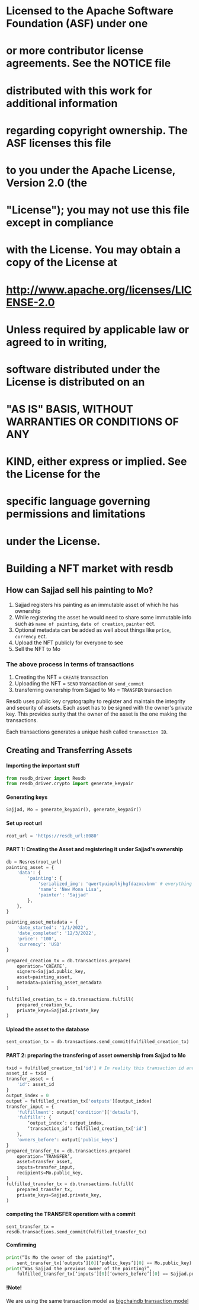 #
# Licensed to the Apache Software Foundation (ASF) under one
# or more contributor license agreements.  See the NOTICE file
# distributed with this work for additional information
# regarding copyright ownership.  The ASF licenses this file
# to you under the Apache License, Version 2.0 (the
# "License"); you may not use this file except in compliance
# with the License.  You may obtain a copy of the License at
#
#  http://www.apache.org/licenses/LICENSE-2.0
#
# Unless required by applicable law or agreed to in writing,
# software distributed under the License is distributed on an
# "AS IS" BASIS, WITHOUT WARRANTIES OR CONDITIONS OF ANY
# KIND, either express or implied.  See the License for the
# specific language governing permissions and limitations
# under the License.
#

# Building a NFT market with resdb

## How can Sajjad sell his painting to Mo?
1. Sajjad registers his painting as an immutable asset of which he has ownership
2. While registering the asset he would need to share some immutable info such as `name of painting`, `date of creation`, `painter` ect.
3. Optional metadata can be added as well about things like `price`, `currency` ect.
3. Upload the NFT publicly for everyone to see
4. Sell the NFT to Mo

### The above process in terms of transactions
1. Creating the NFT = `CREATE` transaction
2. Uploading the NFT = `SEND` transaction or `send_commit`
3. transferring ownership from Sajjad to Mo = `TRANSFER` transaction

Resdb uses public key cryptography to register and maintain the integrity and security of assets.
Each asset has to be signed with the owner's private key. This provides surity that the owner of the asset is the one making the transactions.

Each transactions generates a unique hash called `transaction ID`.

## Creating and Transferring Assets

#### Importing the important stuff
```python
from resdb_driver import Resdb
from resdb_driver.crypto import generate_keypair
```

#### Generating keys
```python
Sajjad, Mo = generate_keypair(), generate_keypair()
```

#### Set up root url
```python
root_url = 'https://resdb_url:8080'
```

#### PART 1: Creating the Asset and registering it under Sajjad's ownership
```python
db = Nesres(root_url)
painting_asset = {
    'data': {
        'painting': {
            'serialized_img': 'qwertyuioplkjhgfdazxcvbnm' # everything under data is immutable stuff
            'name': 'New Mona Lisa',
            'painter': 'Sajjad'
        },
    },
}

painting_asset_metadata = {
    'date_started': '1/1/2022',
    'date_completed': '12/3/2022',
    'price': '100',
    'currency': 'USD'
}

prepared_creation_tx = db.transactions.prepare(
    operation=’CREATE’,
    signers=Sajjad.public_key,
    asset=painting_asset,
    metadata=painting_asset_metadata
)
 
fulfilled_creation_tx = db.transactions.fulfill(
    prepared_creation_tx,
    private_keys=Sajjad.private_key
)
```

#### Upload the asset to the database
```python
sent_creation_tx = db.transactions.send_commit(fulfilled_creation_tx)
```

#### PART 2: preparing the transfering of asset ownership from Sajjad to Mo
```python
txid = fulfilled_creation_tx['id'] # In reality this transaction id and asset details needs to be fetched from the database
asset_id = txid
transfer_asset = {
    'id': asset_id
}
output_index = 0
output = fulfilled_creation_tx['outputs'][output_index]
transfer_input = {
    'fulfillment': output['condition']['details'],
    'fulfills': {
        ‘output_index’: output_index,
        ‘transaction_id’: fulfilled_creation_tx['id']
    },
    'owners_before': output['public_keys']
}
prepared_transfer_tx = db.transactions.prepare(
    operation=’TRANSFER’,
    asset=transfer_asset,
    inputs=transfer_input,
    recipients=Mo.public_key,
)
fulfilled_transfer_tx = db.transactions.fulfill(
    prepared_transfer_tx,
    private_keys=Sajjad.private_key,
)
```

#### competing the TRANSFER operatiom with a commit
`sent_transfer_tx = resdb.transactions.send_commit(fulfilled_transfer_tx)`

#### Comfirming
```python
print(“Is Mo the owner of the painting?”,
    sent_transfer_tx[‘outputs’][0][‘public_keys’][0] == Mo.public_key)
print(“Was Sajjad the previous owner of the painting?”,
    fulfilled_transfer_tx[‘inputs’][0][‘owners_before’][0] == Sajjad.public_key)
```

#### !Note!
We are using the same transaction model as [bigchaindb transaction model](https://github.com/bigchaindb/BEPs/tree/master/13)


